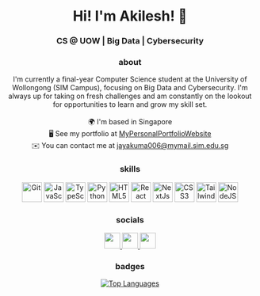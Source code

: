 <div align="center">

# Hi! I'm Akilesh! 👋

### CS @ UOW | Big Data | Cybersecurity

</div>

<div align="center">
  
### about

<p>
  I'm currently a final-year Computer Science student at the University of Wollongong (SIM Campus), focusing on Big Data and Cybersecurity. I'm always up for taking on fresh challenges and am constantly on the lookout for opportunities to learn and grow my skill set.<br><br>
  🌍  I'm based in Singapore<br>
  🖥️  See my portfolio at <a href="http://akileshjayakumar.vercel.app">MyPersonalPortfolioWebsite</a><br>
  ✉️  You can contact me at <a href="mailto:jayakuma006@mymail.sim.edu.sg">jayakuma006@mymail.sim.edu.sg</a>
</p>

### skills

<p>
  <a href="https://git-scm.com/" target="_blank" rel="noreferrer"><img src="https://raw.githubusercontent.com/danielcranney/readme-generator/main/public/icons/skills/git-colored.svg" width="40" height="40" alt="Git" /></a>
  <a href="https://developer.mozilla.org/en-US/docs/Web/JavaScript" target="_blank" rel="noreferrer"><img src="https://raw.githubusercontent.com/danielcranney/readme-generator/main/public/icons/skills/javascript-colored.svg" width="40" height="40" alt="JavaScript" /></a>
  <a href="https://www.typescriptlang.org/" target="_blank" rel="noreferrer"><img src="https://raw.githubusercontent.com/danielcranney/readme-generator/main/public/icons/skills/typescript-colored.svg" width="40" height="40" alt="TypeScript" /></a>
  <a href="https://www.python.org/" target="_blank" rel="noreferrer"><img src="https://raw.githubusercontent.com/danielcranney/readme-generator/main/public/icons/skills/python-colored.svg" width="40" height="40" alt="Python" /></a>
  <a href="https://developer.mozilla.org/en-US/docs/Glossary/HTML5" target="_blank" rel="noreferrer"><img src="https://raw.githubusercontent.com/danielcranney/readme-generator/main/public/icons/skills/html5-colored.svg" width="40" height="40" alt="HTML5" /></a>
  <a href="https://reactjs.org/" target="_blank" rel="noreferrer"><img src="https://raw.githubusercontent.com/danielcranney/readme-generator/main/public/icons/skills/react-colored.svg" width="40" height="40" alt="React" /></a>
  <a href="https://nextjs.org/docs" target="_blank" rel="noreferrer"><img src="https://raw.githubusercontent.com/danielcranney/readme-generator/main/public/icons/skills/nextjs-colored.svg" width="40" height="40" alt="NextJs" /></a>
  <a href="https://www.w3.org/TR/CSS/#css" target="_blank" rel="noreferrer"><img src="https://raw.githubusercontent.com/danielcranney/readme-generator/main/public/icons/skills/css3-colored.svg" width="40" height="40" alt="CSS3" /></a>
  <a href="https://tailwindcss.com/" target="_blank" rel="noreferrer"><img src="https://raw.githubusercontent.com/danielcranney/readme-generator/main/public/icons/skills/tailwindcss-colored.svg" width="40" height="40" alt="TailwindCSS" /></a>
  <a href="https://nodejs.org/en/" target="_blank" rel="noreferrer"><img src="https://raw.githubusercontent.com/danielcranney/readme-generator/main/public/icons/skills/nodejs-colored.svg" width="40" height="40" alt="NodeJS" /></a>
</p>

### socials

<p>
  <a href="https://twitter.com/StrangeDoctorGo" target="_blank" rel="noreferrer"> 
    <img src="https://raw.githubusercontent.com/danielcranney/readme-generator/main/public/icons/socials/twiiter.svg" width="32" height="32" /> 
  </a>
  <a href="https://www.github.com/akileshjayakumar" target="_blank" rel="noreferrer"> 
    <img src="https://raw.githubusercontent.com/danielcranney/readme-generator/main/public/icons/socials/github.svg" width="32" height="32" /> 
  </a> 
  <a href="https://www.linkedin.com/in/akileshjayakumar" target="_blank" rel="noreferrer"> 
    <img src="https://raw.githubusercontent.com/danielcranney/readme-generator/main/public/icons/socials/linkedin.svg" width="32" height="32" /> 
  </a>
</p>

### badges

<p>
  <a href="https://github.com/akileshjayakumar" align="left">
    <img src="https://github-readme-stats.vercel.app/api/top-langs/?username=akileshjayakumar&langs_count=10&title_color=0891b2&text_color=ffffff&icon_color=0891b2&bg_color=1c1917&hide_border=true&locale=en&custom_title=Top%20%Languages" alt="Top Languages" />
  </a>
</p>

</div>
